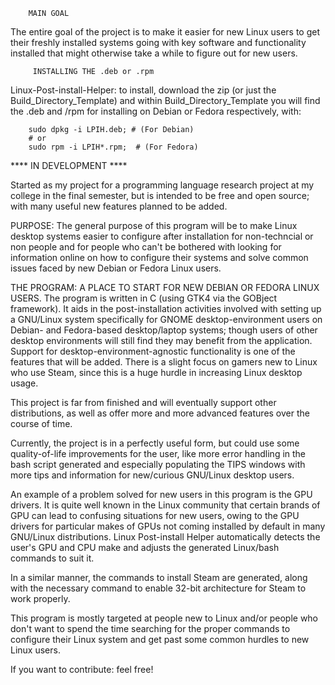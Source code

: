 
        MAIN GOAL

The entire goal of the project is to make it easier for new Linux users to get their freshly installed systems going with key software and functionality installed that might otherwise take a while to figure out for new users. 

         INSTALLING THE .deb or .rpm

Linux-Post-install-Helper: to install, download the zip (or just the Build_Directory_Template) and within Build_Directory_Template you will find the .deb and /rpm for installing on Debian or Fedora respectively, with:

        sudo dpkg -i LPIH.deb; # (For Debian)
        # or
        sudo rpm -i LPIH*.rpm;  # (For Fedora)

**** IN DEVELOPMENT ****

Started as my project for a programming language research project at my college in the final semester, but is intended to be free and open source; with many useful new features planned to be added.

PURPOSE: The general purpose of this program will be to make Linux desktop systems easier to configure
after installation for non-techncial or non people and for people who can't be bothered with looking for information
online on how to configure their systems and solve common issues faced by new Debian or Fedora Linux users. 

THE PROGRAM: A PLACE TO START FOR NEW DEBIAN OR FEDORA LINUX USERS.  The program is written in C (using GTK4 via the GOBject framework).  It aids in the
post-installation activities involved with setting up a GNU/Linux system specifically for GNOME
desktop-environment users on Debian- and Fedora-based desktop/laptop systems; though users of other desktop environments will still find they may benefit from the application.  Support for desktop-environment-agnostic functionality is one of the features that will be added. There is a slight focus
on gamers new to Linux who use Steam, since this is a huge hurdle in increasing Linux desktop usage.

This project is far from finished and will eventually support other distributions, as well as offer more and more advanced features over the course of time.

Currently, the project is in a perfectly useful form, but could use some quality-of-life improvements for the user, like more error handling in the bash script generated and especially populating the TIPS windows with more tips and information for new/curious GNU/Linux desktop users. 

An example of a problem solved for new users in this program is the GPU drivers.  It is quite well known in the Linux community that certain brands of GPU can lead to confusing situations for new users, owing to the GPU drivers for particular makes of GPUs not coming installed by default in many GNU/Linux distributions.  Linux Post-install Helper automatically detects the user's GPU and CPU make and adjusts the generated Linux/bash commands to suit it.  

In a similar manner, the commands to install Steam are generated, along with the necessary command to enable 32-bit architecture for Steam to work properly.  

This program is mostly targeted at people new to Linux and/or people who don't want to spend the time searching for the proper commands to configure their Linux system and get past some common hurdles to new Linux users.

If you want to contribute: feel free!

